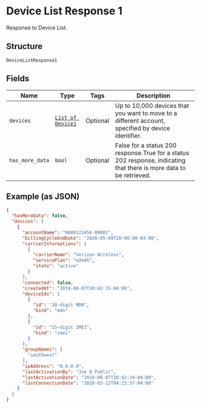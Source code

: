 
# Device List Response 1

Response to Device List.

## Structure

`DeviceListResponse1`

## Fields

| Name | Type | Tags | Description |
|  --- | --- | --- | --- |
| `devices` | [`List of Device1`](../../doc/models/device-1.md) | Optional | Up to 10,000 devices that you want to move to a different account, specified by device identifier. |
| `has_more_data` | `bool` | Optional | False for a status 200 response.True for a status 202 response, indicating that there is more data to be retrieved. |

## Example (as JSON)

```json
{
  "hasMoreData": false,
  "devices": [
    {
      "accountName": "0000123456-00001",
      "billingCycleEndDate": "2020-05-09T20:00:00-04:00",
      "carrierInformations": [
        {
          "carrierName": "Verizon Wireless",
          "servicePlan": "m2m4G",
          "state": "active"
        }
      ],
      "connected": false,
      "createdAt": "2019-08-07T10:42:15-04:00",
      "deviceIds": [
        {
          "id": "10-digit MDN",
          "kind": "mdn"
        },
        {
          "id": "15-digit IMEI",
          "kind": "imei"
        }
      ],
      "groupNames": [
        "southwest"
      ],
      "ipAddress": "0.0.0.0",
      "lastActivationBy": "Joe Q Public",
      "lastActivationDate": "2019-08-07T10:42:34-04:00",
      "lastConnectionDate": "2020-03-12T04:23:37-04:00"
    }
  ]
}
```

